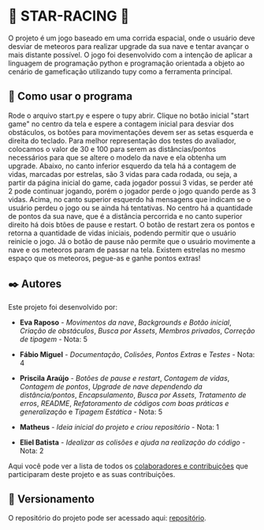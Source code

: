 # 🚀 STAR-RACING 🚀

O projeto é um jogo baseado em uma corrida espacial, onde o usuário deve desviar de meteoros para realizar upgrade da sua nave e tentar avançar o mais distante possível. O jogo foi desenvolvido com a intenção de aplicar a linguagem de programação python e programação orientada a objeto ao cenário de gameficação utilizando tupy como a ferramenta principal.


## 🚀 Como usar o programa

Rode o arquivo start.py e espere o tupy abrir.
Clique no botão inicial "start game" no centro da tela e espere a contagem inicial para desviar dos obstáculos, os botões para movimentações devem ser as setas esquerda e direita do teclado.
Para melhor representação dos testes do avaliador, colocamos o valor de 30 e 100 para serem as distâncias/pontos necessários para que se altere o modelo da nave e ela obtenha um upgrade. 
Abaixo, no canto inferior esquerdo da tela há a contagem de vidas, marcadas por estrelas, são 3 vidas para cada rodada, ou seja, a partir da página inicial do game, cada jogador possui 3 vidas, se perder até 2 pode continuar jogando, porém o jogador perde o jogo quando perde as 3 vidas.
Acima, no canto superior esquerdo há mensagens que indicam se o usuário perdeu o jogo ou se ainda há tentativas. No centro há a quantidade de pontos da sua nave, que é a distância percorrida e no canto superior direito há dois btões de pause e restart.
O botão de restart zera os pontos e retorna a quantidade de vidas iniciais, podendo permitir que o usuário reinicie o jogo. Já o botão de pause não permite que o usuário movimente a nave e os meteoros param de passar na tela.
Existem estrelas no mesmo espaço que os meteoros, pegue-as e ganhe pontos extras!


## ✒️ Autores

Este projeto foi desenvolvido por:

* **Eva Raposo** - *Movimentos da nave*, *Backgrounds e Botão inicial*, *Criação de obstáculos*, *Busca por Assets*, *Membros privados*, *Correção de tipagem* - Nota: 5 

* **Fábio Miguel** - *Documentação*, *Colisões*, *Pontos Extras* e *Testes* - Nota: 4

* **Priscila Araújo** - *Botões de pause e restart*, *Contagem de vidas*, *Contagem de pontos*, *Upgrade de nave dependendo da distância/pontos*, *Encapsulamento*, *Busca por Assets*, *Tratamento de erros*, *README*, *Refatoramento de códigos com boas práticas e generalização* e *Tipagem Estática* - Nota: 5 
    
* **Matheus** - *Ideia inicial do projeto e criou repositório* - Nota: 1

* **Eliel Batista** - *Idealizar as colisões e ajuda na realização do código* - Nota: 2 

Aqui você pode ver a lista de todos os [colaboradores e contribuições](https://github.com/mattd-silva22/UFBA-star-racing-poo/graphs/contributors) que participaram deste projeto e as suas contribuições.


## 📌 Versionamento

O repositório do projeto pode ser acessado aqui: [repositório](https://github.com/mattd-silva22/UFBA-star-racing-poo). 



